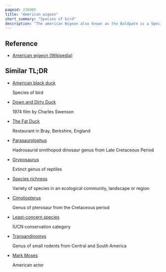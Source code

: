 ```yaml
---
pageid: 226965
title: "American wigeon"
short_summary: "Species of bird"
description: "The american Wigeon also known as the Baldpate is a Species of dabbling Duck found in north America. This Species was previously assigned to Anas and is classified in the dabbling Duck Genus Mareca with the other Wigeons. It is the new World - Counterpart of the eurasian Wigeon."
---
```


## Reference

- [American wigeon (Wikipedia)](https://en.wikipedia.org/?curid=226965)

## Similar TL;DR

- [American black duck](/tldr/en/american-black-duck)

  Species of bird

- [Down and Dirty Duck](/tldr/en/down-and-dirty-duck)

  1974 film by Charles Swenson

- [The Fat Duck](/tldr/en/the-fat-duck)

  Restaurant in Bray, Berkshire, England

- [Parasaurolophus](/tldr/en/parasaurolophus)

  Hadrosaurid ornithopod dinosaur genus from Late Cretaceous Period

- [Gryposaurus](/tldr/en/gryposaurus)

  Extinct genus of reptiles

- [Species richness](/tldr/en/species-richness)

  Variety of species in an ecological community, landscape or region

- [Cimoliopterus](/tldr/en/cimoliopterus)

  Genus of pterosaur from the Cretaceous period

- [Least-concern species](/tldr/en/least-concern-species)

  IUCN conservation category

- [Transandinomys](/tldr/en/transandinomys)

  Genus of small rodents from Central and South America

- [Mark Moses](/tldr/en/mark-moses)

  American actor
